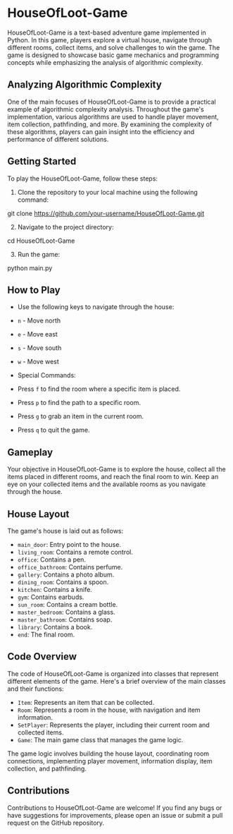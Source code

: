 # HouseOfLoot-Game

HouseOfLoot-Game is a text-based adventure game implemented in Python. In this game, players explore a virtual house, navigate through different rooms, collect items, and solve challenges to win the game. The game is designed to showcase basic game mechanics and programming concepts while emphasizing the analysis of algorithmic complexity.

## Analyzing Algorithmic Complexity

One of the main focuses of HouseOfLoot-Game is to provide a practical example of algorithmic complexity analysis. Throughout the game's implementation, various algorithms are used to handle player movement, item collection, pathfinding, and more. By examining the complexity of these algorithms, players can gain insight into the efficiency and performance of different solutions.

## Getting Started

To play the HouseOfLoot-Game, follow these steps:

1.  Clone the repository to your local machine using the following command:

git clone https://github.com/your-username/HouseOfLoot-Game.git

2. Navigate to the project directory:

cd HouseOfLoot-Game

3. Run the game:

python main.py

## How to Play

- Use the following keys to navigate through the house:
- `n` - Move north
- `e` - Move east
- `s` - Move south
- `w` - Move west

- Special Commands:
- Press `f` to find the room where a specific item is placed.
- Press `p` to find the path to a specific room.
- Press `g` to grab an item in the current room.

- Press `q` to quit the game.


## Gameplay

Your objective in HouseOfLoot-Game is to explore the house, collect all the items placed in different rooms, and reach the final room to win. Keep an eye on your collected items and the available rooms as you navigate through the house.

## House Layout

The game's house is laid out as follows:

- `main_door`: Entry point to the house.
- `living_room`: Contains a remote control.
- `office`: Contains a pen.
- `office_bathroom`: Contains perfume.
- `gallery`: Contains a photo album.
- `dining_room`: Contains a spoon.
- `kitchen`: Contains a knife.
- `gym`: Contains earbuds.
- `sun_room`: Contains a cream bottle.
- `master_bedroom`: Contains a glass.
- `master_bathroom`: Contains soap.
- `library`: Contains a book.
- `end`: The final room.

## Code Overview

The code of HouseOfLoot-Game is organized into classes that represent different elements of the game. Here's a brief overview of the main classes and their functions:

- `Item`: Represents an item that can be collected.
- `Room`: Represents a room in the house, with navigation and item information.
- `SetPlayer`: Represents the player, including their current room and collected items.
- `Game`: The main game class that manages the game logic.

The game logic involves building the house layout, coordinating room connections, implementing player movement, information display, item collection, and pathfinding.

## Contributions

Contributions to HouseOfLoot-Game are welcome! If you find any bugs or have suggestions for improvements, please open an issue or submit a pull request on the GitHub repository.
